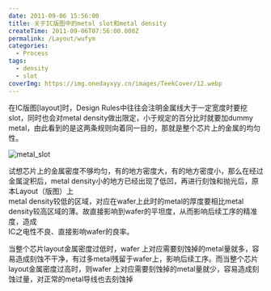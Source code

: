 ```yaml
---
date: 2011-09-06 15:56:00
title: 关于IC版图中的metal slot和metal density
createTime: 2011-09-06T07:56:00.000Z
permalink: /Layout/wufym
categories:
  - Process
tags:
  - density
  - slot
coverImg: https://img.onedayxyy.cn/images/TeekCover/12.webp
---
```


在IC版图[layout]时，Design Rules中往往会注明金属线大于一定宽度时要挖slot，同时也会对metal density做出限定，小于规定的百分比时就要加dummy metal，由此看到的是这两条规则向着同一目的，那就是整个芯片上的金属的均匀性。 

![metal_slot](/public/metal-slot-and-metal-density-in-ic-layou_12D3B/metal_slot.jpg) 

试想芯片上的金属密度不够均匀，有的地方密度大，有的地方密度小，那么在经过金属淀积后，metal density小的地方已经出现了低凹，再进行刻蚀和抛光后，原本Layout（版图）上  
metal density较低的区域，对应在wafer上此时的metal的厚度要相比metal density较高区域的薄。故直接影响到wafer的平坦度，从而影响后续工序的精准度，造成  
IC之电性不良、直接影响wafer的良率。

当整个芯片layout金属密度过低时，wafer 上对应需要刻蚀掉的metal量就多，容易造成刻蚀不干净，有过多metal残留于wafer上，影响后续工序。而当整个芯片layout金属密度过高时，则wafer 上对应需要刻蚀掉的metal量就少，容易造成刻蚀过量，对正常的metal导线也去刻蚀掉
